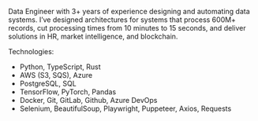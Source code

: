 Data Engineer with 3+ years of experience designing and automating data systems. I’ve designed architectures for systems that process 600M+ records, cut processing times from 10 minutes to 15 seconds, and deliver solutions in HR, market intelligence, and blockchain.

Technologies:

- Python, TypeScript, Rust
- AWS (S3, SQS), Azure
- PostgreSQL, SQL
- TensorFlow, PyTorch, Pandas
- Docker, Git, GitLab, Github, Azure DevOps
- Selenium, BeautifulSoup, Playwright, Puppeteer, Axios, Requests
